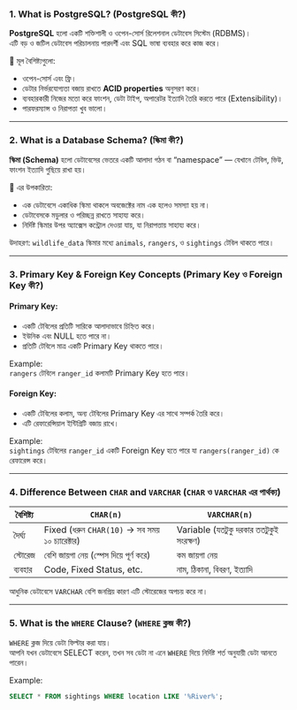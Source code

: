 ### 1. What is PostgreSQL? (PostgreSQL কী?)

**PostgreSQL** হলো একটি শক্তিশালী ও ওপেন-সোর্স রিলেশনাল ডেটাবেস সিস্টেম (RDBMS)।  
এটি বড় ও জটিল ডেটাবেস পরিচালনায় পারদর্শী এবং SQL ভাষা ব্যবহার করে কাজ করে।

🔹 মূল বৈশিষ্ট্যগুলো:
- ওপেন-সোর্স এবং ফ্রি।
- ডেটার নির্ভরযোগ্যতা বজায় রাখতে **ACID properties** অনুসরণ করে।
- ব্যবহারকারী নিজের মতো করে ফাংশন, ডেটা টাইপ, অপারেটর ইত্যাদি তৈরি করতে পারে (Extensibility)।
- পারফরম্যান্স ও নিরাপত্তা খুব ভালো।

---

### 2. What is a Database Schema? (স্কিমা কী?)

**স্কিমা (Schema)** হলো ডেটাবেসের ভেতরে একটি আলাদা গঠন বা “namespace” — যেখানে টেবিল, ভিউ, ফাংশন ইত্যাদি গুছিয়ে রাখা হয়।

🔹 এর উপকারিতা:
- এক ডেটাবেসে একাধিক স্কিমা থাকলে অবজেক্টের নাম এক হলেও সমস্যা হয় না।
- ডেটাবেসকে মডুলার ও পরিচ্ছন্ন রাখতে সাহায্য করে।
- নির্দিষ্ট স্কিমার উপর অ্যাক্সেস কন্ট্রোল দেওয়া যায়, যা নিরাপত্তায় সাহায্য করে।

 উদাহরণ: `wildlife_data` স্কিমার মধ্যে `animals`, `rangers`, ও `sightings` টেবিল থাকতে পারে।

---

### 3. Primary Key & Foreign Key Concepts (Primary Key ও Foreign Key কী?)

#### Primary Key:
- একটি টেবিলের প্রতিটি সারিকে আলাদাভাবে চিহ্নিত করে।
- ইউনিক এবং NULL হতে পারে না।
- প্রতিটি টেবিলে মাত্র একটি Primary Key থাকতে পারে।

 Example:  
`rangers` টেবিলে `ranger_id` কলামটি Primary Key হতে পারে।

#### Foreign Key:
- একটি টেবিলের কলাম, অন্য টেবিলের Primary Key এর সাথে সম্পর্ক তৈরি করে।
- এটি রেফারেন্সিয়াল ইন্টিগ্রিটি বজায় রাখে।

Example:  
`sightings` টেবিলের `ranger_id` একটি Foreign Key হতে পারে যা `rangers(ranger_id)` কে রেফারেন্স করে।

---

### 4. Difference Between `CHAR` and `VARCHAR` (`CHAR` ও `VARCHAR` এর পার্থক্য)

| বৈশিষ্ট্য        | `CHAR(n)`                         | `VARCHAR(n)`                      |
|------------------|-----------------------------------|-----------------------------------|
| দৈর্ঘ্য           | Fixed (ধরুন `CHAR(10)` → সব সময় ১০ চ্যারেক্টার) | Variable (যতটুকু দরকার ততটুকুই সংরক্ষণ) |
| স্টোরেজ           | বেশি জায়গা নেয় (স্পেস দিয়ে পূর্ণ করে) | কম জায়গা নেয়                     |
| ব্যবহার            | Code, Fixed Status, etc.          | নাম, ঠিকানা, বিবরণ, ইত্যাদি      |

আধুনিক ডেটাবেসে `VARCHAR` বেশি জনপ্রিয় কারণ এটি স্টোরেজের অপচয় করে না।

---

### 5. What is the `WHERE` Clause? (`WHERE` ক্লজ কী?)

`WHERE` ক্লজ দিয়ে ডেটা ফিল্টার করা যায়।  
আপনি যখন ডেটাবেসে SELECT করেন, তখন সব ডেটা না এনে `WHERE` দিয়ে নির্দিষ্ট শর্ত অনুযায়ী ডেটা আনতে পারেন।

 Example:
```sql
SELECT * FROM sightings WHERE location LIKE '%River%';
